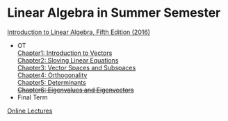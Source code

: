 # Linear Algebra in Summer Semester
[Introduction to Linear Algebra, Fifth Edition (2016)](https://math.mit.edu/~gs/linearalgebra/)<br>
- OT<br>
[Chapter1: Introduction to Vectors]()<br>
[Chapter2: Sloving Linear Equations]()<br>
[Chapter3: Vector Spaces and Subspaces]()<br>
[Chapter4: Orthogonality]()<br>
[Chapter5: Determinants]()<br>
~~[Chapter6: Eigenvalues and Eigenvectors]()~~<br>
- Final Term<br>


[Online Lectures](https://ocw.mit.edu/courses/mathematics/18-06-linear-algebra-spring-2010/video-lectures/)
